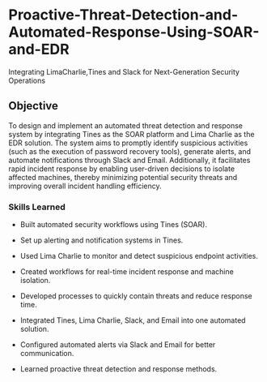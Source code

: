 # Proactive-Threat-Detection-and-Automated-Response-Using-SOAR-and-EDR
Integrating LimaCharlie,Tines and Slack for Next-Generation Security Operations   

## Objective

To design and implement an automated threat detection and response system by integrating Tines as the SOAR platform and Lima Charlie as the EDR solution. The system aims to promptly identify suspicious activities (such as the execution of password recovery tools), generate alerts, and automate notifications through Slack and Email. Additionally, it facilitates rapid incident response by enabling user-driven decisions to isolate affected machines, thereby minimizing potential security threats and improving overall incident handling efficiency.

### Skills Learned 

- Built automated security workflows using Tines (SOAR).

- Set up alerting and notification systems in Tines.

- Used Lima Charlie to monitor and detect suspicious endpoint activities.

- Created workflows for real-time incident response and machine isolation.

- Developed processes to quickly contain threats and reduce response time.

- Integrated Tines, Lima Charlie, Slack, and Email into one automated solution.

- Configured automated alerts via Slack and Email for better communication.

- Learned proactive threat detection and response methods.



